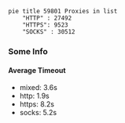 
```mermaid
pie title 59801 Proxies in list
    "HTTP" : 27492
    "HTTPS": 9523
    "SOCKS" : 30512
```

### Some Info
#### Average Timeout

- mixed: 3.6s
- http: 1.9s
- https: 8.2s
- socks: 5.2s